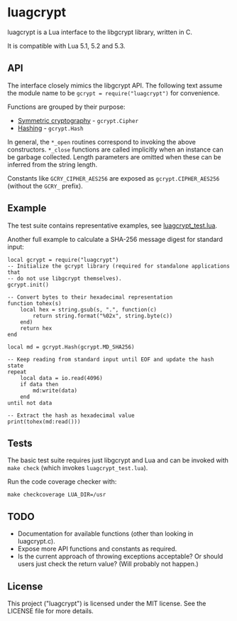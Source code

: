 luagcrypt
=========
luagcrypt is a Lua interface to the libgcrypt library, written in C.

It is compatible with Lua 5.1, 5.2 and 5.3.

API
---
The interface closely mimics the libgcrypt API. The following text assume the
module name to be `gcrypt = require("luagcrypt")` for convenience.

Functions are grouped by their purpose:
 - [Symmetric cryptography][1] - `gcrypt.Cipher`
 - [Hashing][2] - `gcrypt.Hash`

In general, the `*_open` routines correspond to invoking the above constructors.
`*_close` functions are called implicitly when an instance can be garbage
collected. Length parameters are omitted when these can be inferred from the
string length.

Constants like `GCRY_CIPHER_AES256` are exposed as `gcrypt.CIPHER_AES256`
(without the `GCRY_` prefix).

Example
-------
The test suite contains representative examples, see
[luagcrypt_test.lua](luagcrypt_test.lua).

Another full example to calculate a SHA-256 message digest for standard input:

    local gcrypt = require("luagcrypt")
    -- Initialize the gcrypt library (required for standalone applications that
    -- do not use libgcrypt themselves).
    gcrypt.init()

    -- Convert bytes to their hexadecimal representation
    function tohex(s)
        local hex = string.gsub(s, ".", function(c)
            return string.format("%02x", string.byte(c))
        end)
        return hex
    end

    local md = gcrypt.Hash(gcrypt.MD_SHA256)

    -- Keep reading from standard input until EOF and update the hash state
    repeat
        local data = io.read(4096)
        if data then
            md:write(data)
        end
    until not data

    -- Extract the hash as hexadecimal value
    print(tohex(md:read()))

Tests
-----
The basic test suite requires just libgcrypt and Lua and can be invoked with
`make check` (which invokes `luagcrypt_test.lua`).

Run the code coverage checker with:

    make checkcoverage LUA_DIR=/usr

TODO
----
 - Documentation for available functions (other than looking in luagcrypt.c).
 - Expose more API functions and constants as required.
 - Is the current approach of throwing exceptions acceptable? Or should users
   just check the return value? (Will probably not happen.)

License
-------
This project ("luagcrypt") is licensed under the MIT license. See the LICENSE
file for more details.

 [1]: https://gnupg.org/documentation/manuals/gcrypt/Symmetric-cryptography.html
 [2]: https://gnupg.org/documentation/manuals/gcrypt/Hashing.html
